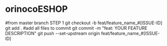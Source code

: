 # orinocoESHOP
#from master branch STEP 1
git checkout -b feat/feature_name_#[ISSUE-ID]
git add . #add all files to commit
git commit -m "feat: YOUR FEATURE DESCRIPTION"
git push --set-upstream origin feat/feature_name_#[ISSUE-ID]
